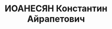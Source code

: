 ---
title: ИОАНЕСЯН Константин Айрапетович
description: "Род. в 1905. Экономист в конторе мобилизации внутренних ресурсов Азнефтекомбината.\
  \ \n  Арестован 17.04.1937. Обв. в контрреволюционных преступлениях. Приговор: ВК\
  \ ВС СССР, 11.10.1937 – ВМН. Расстрелян 03.12.1937, Баку. \n  Реабилитирован ВК\
  \ ВС СССР 13.06.1957"
---